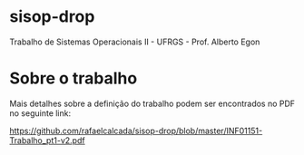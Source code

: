 # sisop-drop
Trabalho de Sistemas Operacionais II - UFRGS - Prof. Alberto Egon

# Sobre o trabalho
Mais detalhes sobre a definição do trabalho podem ser encontrados no PDF no seguinte link:

<https://github.com/rafaelcalcada/sisop-drop/blob/master/INF01151-Trabalho_pt1-v2.pdf>
